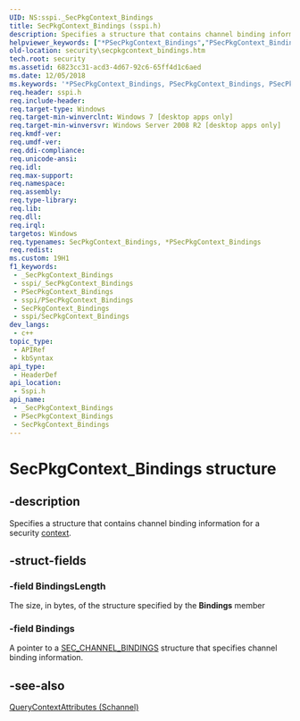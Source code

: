 ```yaml
---
UID: NS:sspi._SecPkgContext_Bindings
title: SecPkgContext_Bindings (sspi.h)
description: Specifies a structure that contains channel binding information for a security context.
helpviewer_keywords: ["*PSecPkgContext_Bindings","PSecPkgContext_Bindings","PSecPkgContext_Bindings structure pointer [Security]","SecPkgContext_Bindings","SecPkgContext_Bindings structure [Security]","security.secpkgcontext_bindings","sspi/PSecPkgContext_Bindings","sspi/SecPkgContext_Bindings"]
old-location: security\secpkgcontext_bindings.htm
tech.root: security
ms.assetid: 6823cc31-acd3-4d67-92c6-65ff4d1c6aed
ms.date: 12/05/2018
ms.keywords: '*PSecPkgContext_Bindings, PSecPkgContext_Bindings, PSecPkgContext_Bindings structure pointer [Security], SecPkgContext_Bindings, SecPkgContext_Bindings structure [Security], security.secpkgcontext_bindings, sspi/PSecPkgContext_Bindings, sspi/SecPkgContext_Bindings'
req.header: sspi.h
req.include-header: 
req.target-type: Windows
req.target-min-winverclnt: Windows 7 [desktop apps only]
req.target-min-winversvr: Windows Server 2008 R2 [desktop apps only]
req.kmdf-ver: 
req.umdf-ver: 
req.ddi-compliance: 
req.unicode-ansi: 
req.idl: 
req.max-support: 
req.namespace: 
req.assembly: 
req.type-library: 
req.lib: 
req.dll: 
req.irql: 
targetos: Windows
req.typenames: SecPkgContext_Bindings, *PSecPkgContext_Bindings
req.redist: 
ms.custom: 19H1
f1_keywords:
 - _SecPkgContext_Bindings
 - sspi/_SecPkgContext_Bindings
 - PSecPkgContext_Bindings
 - sspi/PSecPkgContext_Bindings
 - SecPkgContext_Bindings
 - sspi/SecPkgContext_Bindings
dev_langs:
 - c++
topic_type:
 - APIRef
 - kbSyntax
api_type:
 - HeaderDef
api_location:
 - Sspi.h
api_name:
 - _SecPkgContext_Bindings
 - PSecPkgContext_Bindings
 - SecPkgContext_Bindings
---
```


# SecPkgContext_Bindings structure


## -description

Specifies a structure that contains channel binding information for a security <a href="/windows/desktop/SecGloss/c-gly">context</a>.

## -struct-fields

### -field BindingsLength

The size, in bytes, of the structure specified by the <b>Bindings</b> member

### -field Bindings

A pointer to a <a href="/windows/desktop/api/sspi/ns-sspi-sec_channel_bindings">SEC_CHANNEL_BINDINGS</a> structure that specifies channel binding information.

## -see-also

<a href="/windows/desktop/api/sspi/nf-sspi-querycontextattributesw">QueryContextAttributes (Schannel)</a>

